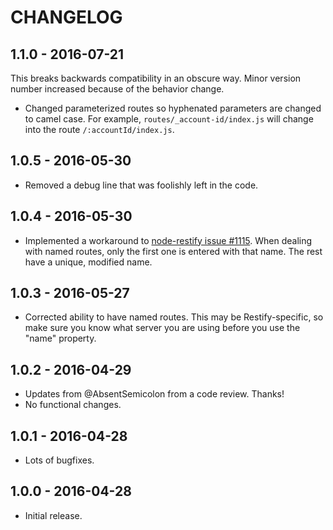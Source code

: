 CHANGELOG
=========


1.1.0 - 2016-07-21
------------------

This breaks backwards compatibility in an obscure way.  Minor version number increased because of the behavior change.

* Changed parameterized routes so hyphenated parameters are changed to camel case.  For example, `routes/_account-id/index.js` will change into the route `/:accountId/index.js`.


1.0.5 - 2016-05-30
------------------

* Removed a debug line that was foolishly left in the code.


1.0.4 - 2016-05-30
------------------

* Implemented a workaround to [node-restify issue #1115](https://github.com/restify/node-restify/issues/1115).  When dealing with named routes, only the first one is entered with that name.  The rest have a unique, modified name.


1.0.3 - 2016-05-27
------------------

* Corrected ability to have named routes.  This may be Restify-specific, so make sure you know what server you are using before you use the "name" property.


1.0.2 - 2016-04-29
------------------

* Updates from @AbsentSemicolon from a code review.  Thanks!
* No functional changes.


1.0.1 - 2016-04-28
------------------

* Lots of bugfixes.


1.0.0 - 2016-04-28
------------------

* Initial release.
